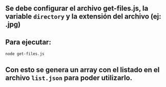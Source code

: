 ## Se debe configurar el archivo get-files.js, la variable `directory` y la extensión del archivo (ej: .jpg)

## Para ejecutar:

``node get-files.js``

## Con esto se genera un array con el listado en el archivo `list.json` para poder utilizarlo.
